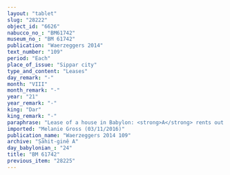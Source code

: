 ```yaml
---
layout: "tablet"
slug: "28222"
object_id: "6626"
nabucco_no_: "BM61742"
museum_no_: "BM 61742"
publication: "Waerzeggers 2014"
text_number: "109"
period: "Each"
place_of_issue: "Sippar city"
type_and_content: "Leases"
day_remark: "-"
month: "VIII"
month_remark: "-"
year: "21"
year_remark: "-"
king: "Dar"
king_remark: "-"
paraphrase: "Lease of a house in Babylon: <strong>A</strong> rents out to <strong>B</strong> an annex house (<em>bīt ṭīpi</em>) for 10 shekels of silver with stamp-mark (<em>kaspu &scaron;a ginne</em>) rent (<em>idū</em>) per year. The rented house borders on the houses of the lessor and <strong>C</strong>. The lessee shall pay one half share of the rent (<em>ahi kaspi</em>) at the beginning of the year and the remainder (<em>rēhtu</em>) in the middle of the year. 1+ witnesses and the scribe. Each party has taken a copy.<br /> &nbsp;<br /> <strong>A</strong> = Marduk-rēmanni/Bēl-uballiṭ//Ṣāhit-gin&ecirc;; <strong>B</strong> = Barsipāya/Erība//[&hellip;]; <strong>C</strong> = Ina-tē&scaron;&icirc;-ēṭir/Zēria; Scribe = Murānu/Bēl-uballiṭ//&Scaron;ang&ucirc;-I&scaron;tar-Bābili<br /> &nbsp;"
imported: "Melanie Gross (03/11/2016)"
publication_name: "Waerzeggers 2014 109"
archive: "Ṣāhit-ginê A"
day_babylonian_: "24"
title: "BM 61742"
previous_item: "28225"
---
```

